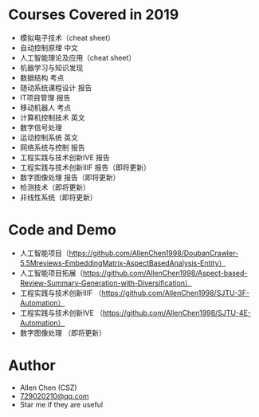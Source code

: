 # Courses Covered in 2019
* 模拟电子技术（cheat sheet）
* 自动控制原理 中文
* 人工智能理论及应用（cheat sheet）
* 机器学习与知识发现
* 数据结构 考点
* 随动系统课程设计 报告
* IT项目管理 报告
* 移动机器人 考点
* 计算机控制技术 英文
* 数字信号处理
* 运动控制系统 英文
* 网络系统与控制 报告
* 工程实践与技术创新ⅣE 报告
* 工程实践与技术创新ⅢF 报告（即将更新）
* 数字图像处理 报告（即将更新）
* 检测技术（即将更新）
* 非线性系统（即将更新）

# Code and Demo
* 人工智能项目（https://github.com/AllenChen1998/DoubanCrawler-5.5Mreviews-EmbeddingMatrix-AspectBasedAnalysis-Entity）
* 人工智能项目拓展（https://github.com/AllenChen1998/Aspect-based-Review-Summary-Generation-with-Diversification）
* 工程实践与技术创新ⅢF （https://github.com/AllenChen1998/SJTU-3F-Automation）
* 工程实践与技术创新ⅣE （https://github.com/AllenChen1998/SJTU-4E-Automation）
* 数字图像处理 （即将更新）

# Author
* Allen Chen (CSZ)
* 729020210@qq.com
* Star me if they are useful

